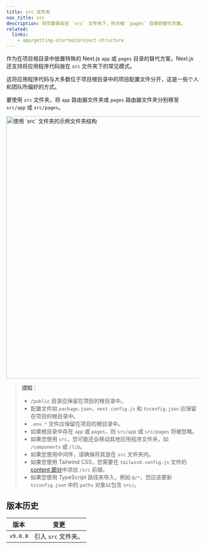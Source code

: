 ```yaml
---
title: src 文件夹
nav_title: src
description: 将页面保存在 `src` 文件夹下，作为根 `pages` 目录的替代方案。
related:
  links:
    - app/getting-started/project-structure
---
```


作为在项目根目录中放置特殊的 Next.js `app` 或 `pages` 目录的替代方案，Next.js 还支持将应用程序代码放在 `src` 文件夹下的常见模式。

这将应用程序代码与大多数位于项目根目录中的项目配置文件分开，这是一些个人和团队所偏好的方式。

要使用 `src` 文件夹，将 `app` 路由器文件夹或 `pages` 路由器文件夹分别移至 `src/app` 或 `src/pages`。

<Image
  alt="使用 `src` 文件夹的示例文件夹结构"
  srcLight="/docs/light/project-organization-src-directory.png"
  srcDark="/docs/dark/project-organization-src-directory.png"
  width="1600"
  height="687"
/>

> **须知**：
>
> - `/public` 目录应保留在项目的根目录中。
> - 配置文件如 `package.json`、`next.config.js` 和 `tsconfig.json` 应保留在项目的根目录中。
> - `.env.*` 文件应保留在项目的根目录中。
> - 如果根目录中存在 `app` 或 `pages`，则 `src/app` 或 `src/pages` 将被忽略。
> - 如果您使用 `src`，您可能还会移动其他应用程序文件夹，如 `/components` 或 `/lib`。
> - 如果您使用中间件，请确保将其放在 `src` 文件夹内。
> - 如果您使用 Tailwind CSS，您需要在 `tailwind.config.js` 文件的 [content 部分](https://tailwindcss.com/docs/content-configuration)中添加 `/src` 前缀。
> - 如果您使用 TypeScript 路径来导入，例如 `@/*`，您应该更新 `tsconfig.json` 中的 `paths` 对象以包含 `src/`。

## 版本历史

| 版本     | 变更                |
| -------- | ------------------- |
| `v9.0.0` | 引入 `src` 文件夹。 |
